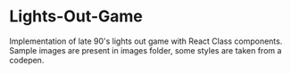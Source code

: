 # Lights-Out-Game
Implementation of late 90's lights out game with React Class components. Sample images are present in images folder, some styles are taken from a codepen.
